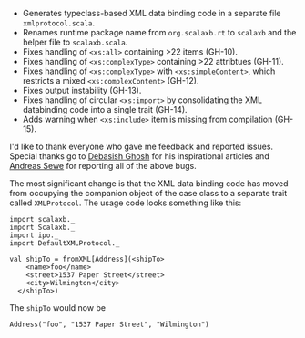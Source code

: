 - Generates typeclass-based XML data binding code in a separate file `xmlprotocol.scala`.
- Renames runtime package name from `org.scalaxb.rt` to `scalaxb` and the helper file to `scalaxb.scala`.
- Fixes handling of `<xs:all>` containing >22 items (GH-10).
- Fixes handling of `<xs:complexType>` containing >22 attribtues (GH-11).
- Fixes handling of `<xs:complexType>` with `<xs:simpleContent>`, which restricts a mixed `<xs:complexContent>` (GH-12).
- Fixes output instability (GH-13).
- Fixes handling of circular `<xs:import>` by consolidating the XML databinding code into a single trait (GH-14).
- Adds warning when `<xs:include>` item is missing from compilation (GH-15).

I'd like to thank everyone who gave me feedback and reported issues. Special thanks go to [Debasish Ghosh](http://debasishg.blogspot.com/) for his inspirational articles and [Andreas Sewe](http://www.stg.tu-darmstadt.de/staff/andreas_sewe/index.en.jsp) for reporting all of the above bugs.

The most significant change is that the XML data binding code has moved from occupying the companion object of the case class to a separate trait called `XMLProtocol`. The usage code looks something like this:

    import scalaxb._
    import Scalaxb._
    import ipo._
    import DefaultXMLProtocol._

    val shipTo = fromXML[Address](<shipTo>
        <name>foo</name>
        <street>1537 Paper Street</street>
        <city>Wilmington</city>
      </shipTo>)

The `shipTo` would now be

    Address("foo", "1537 Paper Street", "Wilmington")
